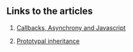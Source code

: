 ## Links to the articles

1. [Callbacks, Asynchrony and Javascript](https://dev.to/kishorliv/callbacks-asynchrony-and-javascript-3p17)

2. [Prototypal inheritance](https://dev.to/kishorliv/prototypal-inheritance-5g3i)

